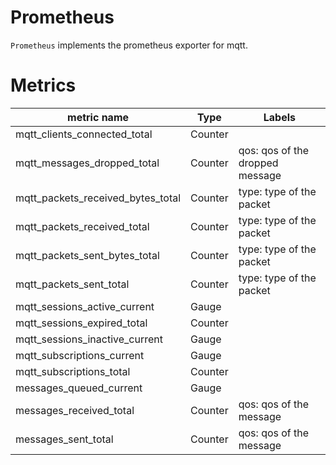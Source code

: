 # Prometheus
`Prometheus` implements the prometheus exporter for mqtt.


# Metrics

metric name | Type | Labels
---|---|---
mqtt_clients_connected_total | Counter |
mqtt_messages_dropped_total | Counter | qos:  qos of the dropped message
mqtt_packets_received_bytes_total | Counter | type: type of the packet
mqtt_packets_received_total | Counter |  type: type of the packet
mqtt_packets_sent_bytes_total | Counter | type: type of the packet
mqtt_packets_sent_total | Counter | type: type of the packet
mqtt_sessions_active_current | Gauge |
mqtt_sessions_expired_total | Counter |
mqtt_sessions_inactive_current | Gauge |
mqtt_subscriptions_current | Gauge |
mqtt_subscriptions_total | Counter |
messages_queued_current | Gauge |
messages_received_total | Counter | qos: qos of the message
messages_sent_total | Counter | qos: qos of the message